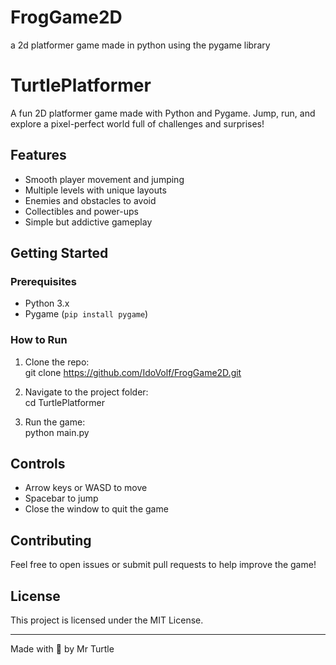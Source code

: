 # FrogGame2D
a 2d platformer game made in python using the pygame library 

# TurtlePlatformer

A fun 2D platformer game made with Python and Pygame. Jump, run, and explore a pixel-perfect world full of challenges and surprises!

## Features

- Smooth player movement and jumping  
- Multiple levels with unique layouts  
- Enemies and obstacles to avoid  
- Collectibles and power-ups  
- Simple but addictive gameplay

## Getting Started

### Prerequisites

- Python 3.x  
- Pygame (`pip install pygame`)

### How to Run

1. Clone the repo:  
   git clone https://github.com/IdoVolf/FrogGame2D.git

2. Navigate to the project folder:  
   cd TurtlePlatformer

3. Run the game:  
   python main.py

## Controls

- Arrow keys or WASD to move  
- Spacebar to jump  
- Close the window to quit the game

## Contributing

Feel free to open issues or submit pull requests to help improve the game!

## License

This project is licensed under the MIT License.

---

Made with 🐢 by Mr Turtle

